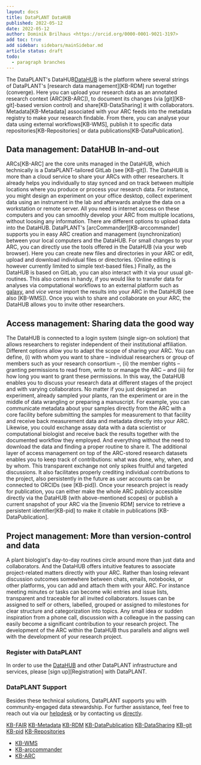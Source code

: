 ```yaml
---
layout: docs
title: DataPLANT DataHUB
published: 2022-05-12
date: 2022-05-12
author: Dominik Brilhaus <https://orcid.org/0000-0001-9021-3197>
add toc: true
add sidebar: sidebars/mainSidebar.md
article status: draft
todo:
  - paragraph branches    
---
```


The DataPLANT's DataHUB[DataHUB] is the platform where several strings of DataPLANT's [research data management][KB-RDM] run together (converge). Here you can upload your research data as an annotated research context (ARC[KB-ARC]), to document its changes (via [git][KB-git]-based version control) and share[KB-DataSharing] it with collaborators. Metadata[KB-Metadata] associated with your ARC feeds into the metadata registry to make your research findable. From there, you can analyse your data using external workflows[KB-WMS], publish it to specific data repositories[KB-Repositories] or data publications[KB-DataPublication].

## Data management: DataHUB In-and-out

ARCs[KB-ARC] are the core units managed in the DataHUB, which technically is a DataPLANT-tailored GitLab (see [KB-git]). The DataHUB is more than a cloud service to share your ARCs with other researchers. It already helps you individually to stay synced and on track between multiple locations where you produce or process your research data. For instance, you might design an experiment on your office desktop, collect experiment data using an instrument in the lab and afterwards analyse the data on a workstation or remote server. All you need is internet access on these computers and you can smoothly develop your ARC from multiple locations, without loosing any information.
There are different options to upload data into the DataHUB. DataPLANT's [arcCommander][KB-arccommander] supports you in easy ARC creation and management (synchronization) between your local computers and the DataHUB. For small changes to your ARC, you can directly use the tools offered in the DataHUB (via your web browser). Here you can create new files and directories in your ARC or edit, upload and download individual files or directories. (Online editing is however currently limited to simple text-based files.) Finally, as the DataHUB is based on GitLab, you can also interact with it via your usual git-routines. This also comes in handy, if you would like to transfer data for analyses via computational workflows to an external platform such as [galaxy][galaxy], and *vice versa* import the results into your ARC in the DataHUB (see also [KB-WMS]). Once you wish to share and collaborate on your ARC, the DataHUB allows you to invite other researchers.

## Access management: Sharing data the good way

The DataHUB is connected to a login system (single sign-on solution) that allows researchers to register independent of their institutional affiliation. Different options allow you to adapt the scope of sharing your ARC. You can define, (i) with whom you want to share  &ndash; individual researchers or group of members such as your research consortium &ndash;, (ii) the member rights &ndash; granting permissions to read from, write to or manage the ARC &ndash; and (iii) for how long you want to grant these permissions. In this way, the DataHUB enables you to discuss your research data at different stages of the project and with varying collaborators. No matter if you just designed an experiment, already sampled your plants, ran the experiment or are in the middle of data wrangling or preparing a manuscript. For example, you can communicate metadata about your samples directly from the ARC with a core facility before submitting the samples for measurement to that facility and receive back measurement data and metadata directly into your ARC. Likewise, you could exchange assay data with a data scientist or computational biologist and receive back the results together with the documented workflow they employed. And everything without the need to download the data and finding a proper routine to share it.
The additional layer of access management on top of the ARC-stored research datasets enables you to keep track of contributions: what was done, why, when, and by whom. This transparent exchange not only spikes fruitful and targeted discussions. It also facilitates properly crediting individual contributions to the project, also persistently in the future as user accounts can be connected to ORCIDs (see [KB-pid]).
Once your research project is ready for publication, you can either make the whole ARC publicly accessible directly via the DataHUB (with above-mentioned scopes) or publish a current snapshot of your ARC via the [invenio RDM] service to retrieve a persistent identifier[KB-pid] to make it citable in publications [KB-DataPublication].

## Project management: More than version-control and data

A plant biologist's day-to-day routines circle around more than just data and collaborators. And the DataHUB offers intuitive features to associate project-related matters directly with your ARC. Rather than losing relevant discussion outcomes somewhere between chats, emails, notebooks, or other platforms, you can add and attach them with your ARC. For instance meeting minutes or tasks can become wiki entries and issue lists, transparent and traceable for all invited collaborators. Issues can be assigned to self or others, labelled, grouped or assigned to milestones for clear structure and categorization into topics. Any small idea or sudden inspiration from a phone call, discussion with a colleague in the passing can easily become a significant contribution to your research project. The development of the ARC within the DataHUB thus parallels and aligns well with the development of your research project.

<!-- And it does not have to be the most formal piece of documentation. 
    - want to keep it private -->

<!-- 
## User-friendliness and third-party apps

- The technical back-end is gitlab, 
- git and GitLab become more established
- more tools being developed to integrate git (e.g. IDEs on computer)
- other third-party tools / apps
  - take photo of lab work and add directly to your project -->

### Register with DataPLANT

In order to use the [DataHUB][DataHUB] and other DataPLANT infrastructure and services, please [sign up][Registration] with DataPLANT.  

### DataPLANT Support

Besides these technical solutions, DataPLANT supports you with community-engaged data stewardship. For further assistance, feel free to reach out via our [helpdesk](https://support.nfdi4plants.org) or by contacting us <a href="mailto:dataplant@uni-kl.de?subject=Knowledgebase%20DataHUB">directly</a>.

<!-- Knowledgebase cross-references -->

[KB-FAIR](./FAIRDataPrinciples.md)
[KB-Metadata](./metadata.md)
[KB-RDM](./ResearchDataManagement.md)
[KB-DataPublication](./datapublication.md)
[KB-DataSharing](./datasharing.md)
[KB-git](./git.md)
[KB-pid](./pids.md)
[KB-Repositories](./repositories.md)
- [KB-WMS](./WMS.md)
- [KB-arccommander](./arccommander.md)
- [KB-ARC](./AnnotatedResearchContext.md)

<!-- DataPLANT web links -->

[DataHUB]: <https://git.nfdi4plants.org> "DataHUB"
[ARC]: <https://github.com/nfdi4plants/ARC> "ARC specifications"
[ArcCommander]: <https://github.com/nfdi4plants/arcCommander/wiki> "ArcCommander Wiki"
[Swate]: <https://github.com/nfdi4plants/Swate/wiki> "Swate Wiki"

<!-- Reference web links -->

[galaxy]: https://plants.usegalaxy.eu/ "Galaxy Plants"
